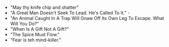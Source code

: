 - "May thy knife chip and shatter" 
- "A Great Man Doesn't Seek To Lead. He's Called To It." - 
- "An Animal Caught In A Trap Will Gnaw Off Its Own Leg To Escape. What Will You Do?"
- "When Is A Gift Not A Gift?"
- "The Spice Must Flow."
- "Fear is teh mind-killer."

